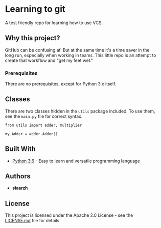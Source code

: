 # Learning to git

A test friendly repo for learning how to use VCS.

## Why this project?

GitHub can be confusing af. But at the same time it's a time saver in the long run, especially when working in teams. This little repo is an attempt to create that workflow and "get my feet wet."

### Prerequisites

There are no prerequisites, except for Python 3.x itself.


## Classes

There are two classes hidden in the `utils` package included. To use them, see the `main.py` file for correct syntax.

```
from utils import adder, multiplier

my_Adder = adder.Adder()
```

## Built With

* [Python 3.6](https://www.python.org/) - Easy to learn and versatile programming language


## Authors

* **siaarzh**

## License

This project is licensed under the Apache 2.0 License - see the [LICENSE.md](LICENSE.md) file for details
